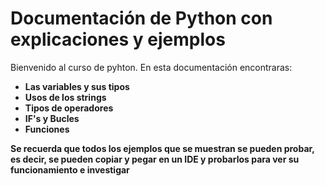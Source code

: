 # Documentación de Python con explicaciones y ejemplos

Bienvenido al curso de pyhton. En esta documentación encontraras:

- **Las variables y sus tipos**
- **Usos de los strings**
- **Tipos de operadores**
- **IF's y Bucles**
- **Funciones**

**Se recuerda que todos los ejemplos que se muestran se pueden probar, es decir, se pueden copiar y pegar en un IDE y probarlos para ver su funcionamiento e investigar**